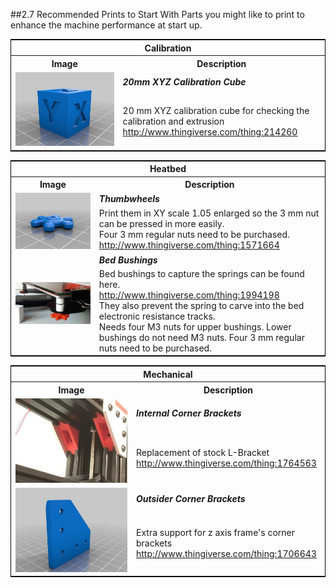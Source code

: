 ##2.7 Recommended Prints to Start With
Parts you might like to print to enhance the machine performance at start up.


<table style="width:100%; border: 1px solid black">
  <tr>
    <th colspan="2">Calibration</th>
  </tr>
  <tr>
    <th>Image</th>
    <th>Description</th>
  </tr>
  <tr>
    <td rowspan="2"><img src="../assets/20mm xyz calibration cube.png" alt="20mm xyz calibration cube"</td>
    <td><b><i>20mm XYZ Calibration Cube</i></b></td>
  </tr>
  <tr>
    <td>20 mm XYZ calibration cube for checking the calibration and extrusion<br>
    <a href="http://www.thingiverse.com/thing:214260">http://www.thingiverse.com/thing:214260</a>
    </td>
  </tr>
</table>
<table style="width:100%; border: 1px solid black">
  <tr>
    <th colspan="2">Heatbed</th>
  </tr>
  <tr>
    <th>Image</th>
    <th>Description</th>
  </tr>
  <tr>
    <td rowspan="2"><img src="../assets/thumbwheels.png" alt="heatbed spring thumbwheels"</td>
    <td><b><i>Thumbwheels</i></b></td>
  </tr>
  <tr>
    <td>Print them in XY scale 1.05 enlarged so the 3 mm nut can be pressed in more easily.<br>
    Four 3 mm regular nuts need to be purchased.<br>
    <a href="http://www.thingiverse.com/thing:1571664">http://www.thingiverse.com/thing:1571664</a>
    </td>
  </tr>
  <tr>
    <td rowspan="2"><img src="../assets/bed spring bushing.png" alt="heatbed spring thumbwheels"</td>
    <td><b><i>Bed Bushings</i></b></td>
  </tr>
  <tr>
    <td>Bed bushings to capture the springs can be found here.<br>
    <a href="http://www.thingiverse.com/thing:1994198">http://www.thingiverse.com/thing:1994198</a><br>
    They also prevent the spring to carve into the bed electronic resistance tracks. <br>
    Needs four M3 nuts for upper bushings. Lower bushings do not need M3 nuts. Four 3 mm regular nuts need to be purchased.
    </td>
  </tr>
</table>


<table style="width:100%; border: 1px solid black">
  <tr>
    <th colspan="2">Mechanical</th>
  </tr>
  <tr>
    <th>Image</th>
    <th>Description</th>
  </tr>
  <tr>
    <td rowspan="2"><img src="../assets/internal corner brackets.png" alt="Internal Corner Brackets"</td>
    <td><b><i>Internal Corner Brackets</i></b></td>
  </tr>
  <tr>
    <td>Replacement of stock L-Bracket<br>
    <a href="http://www.thingiverse.com/thing:1764563">http://www.thingiverse.com/thing:1764563</a>
    </td>
  </tr>
  <tr>
    <td rowspan="2"><img src="../assets/outside corner brackets.png" alt="Outsider Corner Brackets"</td>
    <td><b><i>Outsider Corner Brackets</i></b></td>
  </tr>
  <tr>
    <td>Extra support for z axis frame's corner brackets<br>
    <a href="http://www.thingiverse.com/thing:1706643">http://www.thingiverse.com/thing:1706643</a>
    </td>
  </tr>
</table>